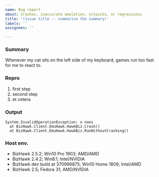 ```yaml
---
name: Bug report
about: Crashes, inaccurate emulation, nitpicks, or regressions
title: '(issue title -- summarise the summary)'
labels: ''
assignees: ''

---
```


[//]: # "This issue description supports Markdown syntax (this is what comments look like). There's a cheatsheet here: https://guides.github.com/features/mastering-markdown/"
[//]: # "You can leave these comments here or delete them. Also, please remember to search for similar issues before writing anything, including in closed issues!"
[//]: # "One more thing: if you're on Linux, please comment on #1430 instead of opening an issue so we don't annoy the other devs."

### Summary
[//]: # "Briefly describe what's broken. Include relevant details: loaded core, loaded rom's hash, open tools, running scripts... You can embed a screenshot if it's easier to show the bug, but if you need more than one please put them at the end."
Whenever my cat sits on the left side of my keyboard, games run too fast for me to react to.

### Repro
[//]: # "If you can't figure out the list of steps, delete this section and put 'heisenbug' in the summary somewhere. If a Lua script can cause the bug, you can embed that instead (as simple as possible please)."
1. first step
2. second step
3. et cetera

### Output
[//]: # "Paste the contents of the error dialog if there is one (try Ctrl+C, it usually works), or paste the output from the Lua Console, or delete this section."
```
System.InvalidOperationException: o noes
  at BizHawk.Client.EmuHawk.HawkBiz.Crash()
  at BizHawk.Client.EmuHawk.HawkBiz.RunWithoutCrashing()
```

### Host env.
[//]: # "List the computers you've found the bug with. If there's a version that doesn't have the bug, please put that in too. Here are some examples:"
- BizHawk 2.5.2; Win10 Pro 1903; AMD/AMD
- BizHawk 2.4.2; Win8.1; Intel/NVIDIA
- BizHawk dev build at 370996875; Win10 Home 1809; Intel/AMD
- BizHawk 2.5; Fedora 31; AMD/NVIDIA

[//]: # "(screenshots, if applicable)"

[//]: # "That's it! If you'd like to help more, you could try a dev build (see Testing in the readme) or an older release. Click submit now and you can edit it later."

